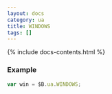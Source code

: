 ```yaml
---
layout: docs
category: ua
title: WINDOWS
tags: []
---
```


{% include docs-contents.html %}

### Example
```js
var win = $B.ua.WINDOWS;
```